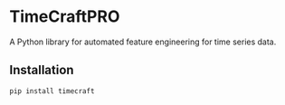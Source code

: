 # TimeCraftPRO

A Python library for automated feature engineering for time series data.

## Installation

```bash
pip install timecraft

